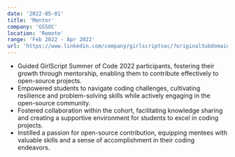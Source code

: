 ```yaml
---
date: '2022-05-01'
title: 'Mentor'
company: 'GSSOC'
location: 'Remote'
range: 'Feb 2022 - Apr 2022'
url: 'https://www.linkedin.com/company/girlscriptsoc/?originalSubdomain=in'
---
```


- Guided GirlScript Summer of Code 2022 participants, fostering their growth through mentorship, enabling them to contribute effectively to open-source projects.
- Empowered students to navigate coding challenges, cultivating resilience and problem-solving skills while actively engaging in the open-source community.
- Fostered collaboration within the cohort, facilitating knowledge sharing and creating a supportive environment for students to excel in coding projects.
- Instilled a passion for open-source contribution, equipping mentees with valuable skills and a sense of accomplishment in their coding endeavors.
